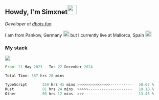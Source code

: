 <h2>Howdy, I'm Simxnet<img src="https://cdn.discordapp.com/emojis/996501169105031258.gif?size=96&quality=lossless" width="30" /></h2>
<p><em>Developer at <a href="https://github.com/dbotsfun">dbots.fun</a></em></p>
<p>I am from Pankow, Germany <img src="https://www.emojibase.com/resources/img/emojis/apple/x1f1e9-1f1ea.png.pagespeed.ic.LQebQuvdHb.png" width="20" /> but I currently live at Mallorca, Spain <img src="https://www.emojibase.com/resources/img/emojis/apple/1f1ea-1f1f8.png" width="20" /></p>

### My stack
![](https://skillicons.dev/icons?i=git,docker,js,ts,cloudflare,css,deno,express,cpp,rust,graphql,html,nestjs,react,apollo,bash,lua,nextjs,nodejs,powershell,neovim,postgres,tailwind,prisma)

<!--START_SECTION:waka-->

```rust
From: 21 May 2023 - To: 22 December 2024

Total Time: 387 hrs 28 mins

TypeScript       259 hrs 45 mins >>>>>>>>>>>>>>>----------   58.02 %
Rust             81 hrs 24 mins  >>>>>--------------------   18.18 %
Other            60 hrs 12 mins  >>>----------------------   13.45 %
```

<!--END_SECTION:waka-->
